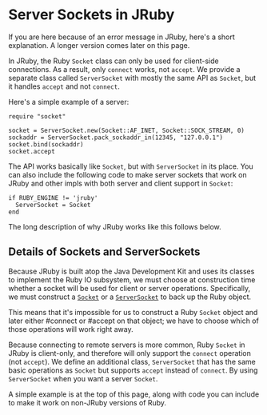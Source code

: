 Server Sockets in JRuby
=======================

If you are here because of an error message in JRuby, here's a short explanation. A longer version comes later on this page.

In JRuby, the Ruby ```Socket``` class can only be used for client-side connections. As a result, only ```connect``` works, not ```accept```. We provide a separate class called ```ServerSocket``` with mostly the same API as ```Socket```, but it handles ```accept``` and not ```connect```.

Here's a simple example of a server:

```
require "socket"

socket = ServerSocket.new(Socket::AF_INET, Socket::SOCK_STREAM, 0)
sockaddr = ServerSocket.pack_sockaddr_in(12345, "127.0.0.1")
socket.bind(sockaddr)
socket.accept
```

The API works basically like ```Socket```, but with ```ServerSocket``` in its place. You can also include the following code to make server sockets that work on JRuby and other impls with both server and client support in ```Socket```:

```
if RUBY_ENGINE != 'jruby'
  ServerSocket = Socket
end
```

The long description of why JRuby works like this follows below.

Details of Sockets and ServerSockets
------------------------------------

Because JRuby is built atop the Java Development Kit and uses its classes to implement the Ruby IO subsystem, we must choose at construction time whether a socket will be used for client or server operations. Specifically, we must construct a [```Socket```](http://docs.oracle.com/javase/6/docs/api/java/net/Socket.html) or a [```ServerSocket```](http://docs.oracle.com/javase/6/docs/api/java/net/ServerSocket.html) to back up the Ruby object.

This means that it's impossible for us to construct a Ruby ```Socket``` object and later either #connect or #accept on that object; we have to choose which of those operations will work right away.

Because connecting to remote servers is more common, Ruby ```Socket``` in JRuby is client-only, and therefore will only support the ```connect``` operation (not ```accept```). We define an additional class, ```ServerSocket``` that has the same basic operations as ```Socket``` but supports ```accept``` instead of ```connect```. By using ```ServerSocket``` when you want a server ```Socket```.

A simple example is at the top of this page, along with code you can include to make it work on non-JRuby versions of Ruby.

